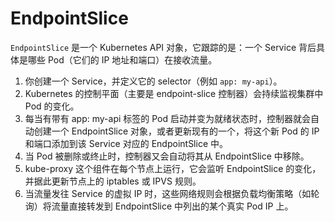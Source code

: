 # EndpointSlice
`EndpointSlice` 是一个 Kubernetes API 对象，它跟踪的是：一个 Service 背后具体是哪些 Pod（它们的 IP 地址和端口）在接收流量。


1. 你创建一个 Service，并定义它的 selector（例如 `app: my-api`）。
1. Kubernetes 的控制平面（主要是 endpoint-slice 控制器）会持续监视集群中 Pod 的变化。
1. 每当有带有 app: my-api 标签的 Pod 启动并变为就绪状态时，控制器就会自动创建一个 EndpointSlice 对象，或者更新现有的一个，将这个新 Pod 的 IP 和端口添加到该 Service 对应的 EndpointSlice 中。
1. 当 Pod 被删除或终止时，控制器又会自动将其从 EndpointSlice 中移除。
1. kube-proxy 这个组件在每个节点上运行，它会监听 EndpointSlice 的变化，并据此更新节点上的 iptables 或 IPVS 规则。
1. 当流量发往 Service 的虚拟 IP 时，这些网络规则会根据负载均衡策略（如轮询）将流量直接转发到 EndpointSlice 中列出的某个真实 Pod IP 上。